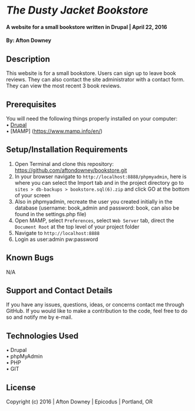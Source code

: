 # _The Dusty Jacket Bookstore_

#### A website for a small bookstore written in Drupal  | April 22, 2016

#### By: Afton Downey

## Description

This website is for a small bookstore. Users can sign up to leave book reviews. They can also contact the site administrator with a contact form. They can view the most recent 3 book reviews.

## Prerequisites

You will need the following things properly installed on your computer:<br>
• [Drupal](https://www.drupal.org/project/drupal)<br>
• [MAMP] (https://www.mamp.info/en/)

## Setup/Installation Requirements

1. Open Terminal and clone this repository: https://github.com/aftondowney/bookstore.git
2. In your browser navigate to ```http://localhost:8888/phpmyadmin```, here is where you can select the Import tab and in the project directory go to ```sites > db-backups > bookstore.sql(6).zip``` and click GO at the bottom of your screen
3. Also in phpmyadmin, recreate the user you created initially in the database (username: book_admin and password: book, can also be found in the settings.php file)
4. Open MAMP, select ```Preferences```, select ```Web Server``` tab, direct the ```Document Root``` at the top level of your project folder
5. Navigate to ```http://localhost:8888```
6. Login as user:admin pw:password

## Known Bugs

N/A

## Support and Contact Details

If you have any issues, questions, ideas, or concerns contact me through GitHub. If you would like to make a contribution to the code, feel free to do so and notify me by e-mail.

## Technologies Used

• Drupal<br>
• phpMyAdmin<br>
• PHP<br>
• GIT<br>

## License

Copyright (c) 2016  |  Afton Downey  |  Epicodus  |  Portland, OR
